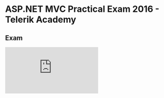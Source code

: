 # ASP.NET MVC Practical Exam 2016 - Telerik Academy


## Exam
![UserVoice-like Web Application](https://github.com/Borayvor/TelerikAcademy_2015_2016/tree/master/H19_ASP.NET-MVC/S08_ASP.NET_MVC_Exam_2016/PracticalExam2016AspMvc.pdf)